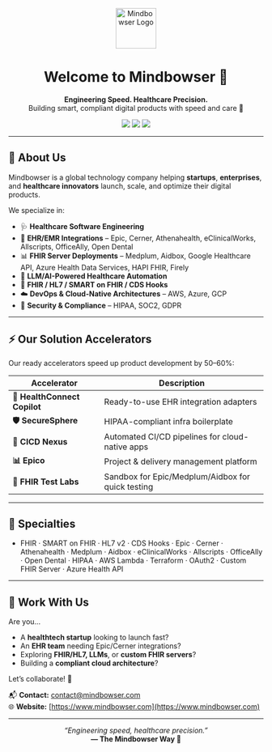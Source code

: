 <p align="center">
  <img src="https://ewzduhvhjkj.exactdn.com/wp-content/uploads/2023/07/26203051/mb-300x103-2.png?strip=all&lossy=1&ssl=1&fit=150,53" alt="Mindbowser Logo" height="80">
</p>

<h1 align="center">Welcome to Mindbowser 👋</h1>

<p align="center">
  <b>Engineering Speed. Healthcare Precision.</b><br>
  Building smart, compliant digital products with speed and care 💙
</p>

<p align="center">
  <a href="https://www.mindbowser.com/"><img src="https://img.shields.io/badge/Website-Mindbowser.com-blue?style=for-the-badge"></a>
  <a href="[https://www.linkedin.com/company/mindbowser/](https://www.linkedin.com/company/mindbowser-infosolutions)"><img src="https://img.shields.io/badge/LinkedIn-Mindbowser-blue?style=for-the-badge&logo=linkedin"></a>
  <a href="[https://twitter.com/mindbowser](https://x.com/Mindbowser)"><img src="https://img.shields.io/badge/Twitter-@mindbowser-blue?style=for-the-badge&logo=twitter"></a>
</p>

---

## 🚀 About Us

Mindbowser is a global technology company helping **startups**, **enterprises**, and **healthcare innovators** launch, scale, and optimize their digital products.

We specialize in:

- 🩺 **Healthcare Software Engineering**
- 🔌 **EHR/EMR Integrations** – Epic, Cerner, Athenahealth, eClinicalWorks, Allscripts, OfficeAlly, Open Dental
- 📊 **FHIR Server Deployments** – Medplum, Aidbox, Google Healthcare API, Azure Health Data Services, HAPI FHIR, Firely
- 🧠 **LLM/AI-Powered Healthcare Automation**
- 🔄 **FHIR / HL7 / SMART on FHIR / CDS Hooks**
- ☁️ **DevOps & Cloud-Native Architectures** – AWS, Azure, GCP
- 🔐 **Security & Compliance** – HIPAA, SOC2, GDPR

---

## ⚡️ Our Solution Accelerators

Our ready accelerators speed up product development by 50–60%:

| Accelerator | Description |
|------------|-------------|
| **🔌 HealthConnect Copilot** | Ready-to-use EHR integration adapters |
| **🛡️ SecureSphere** | HIPAA-compliant infra boilerplate |
| **🚀 CICD Nexus** | Automated CI/CD pipelines for cloud-native apps |
| **📊 Epico** | Project & delivery management platform |
| **🧪 FHIR Test Labs** | Sandbox for Epic/Medplum/Aidbox for quick testing |

---

## 🧠 Specialties
- FHIR · SMART on FHIR · HL7 v2 · CDS Hooks · Epic · Cerner · Athenahealth · Medplum · Aidbox · eClinicalWorks · Allscripts · OfficeAlly · Open Dental · HIPAA · AWS Lambda · Terraform · OAuth2 · Custom FHIR Server · Azure Health API

---

## 🤝 Work With Us

Are you...

- A **healthtech startup** looking to launch fast?
- An **EHR team** needing Epic/Cerner integrations?
- Exploring **FHIR/HL7, LLMs**, or **custom FHIR servers**?
- Building a **compliant cloud architecture**?

Let’s collaborate! 🤝

📬 **Contact:** [contact@mindbowser.com](mailto:contact@mindbowser.com)  
🌐 **Website:** [https://www.mindbowser.com](https://www.mindbowser.com)

---

<p align="center">
  <i>“Engineering speed, healthcare precision.”</i><br>
  <b>— The Mindbowser Way 💙</b>
</p>
